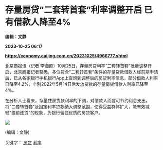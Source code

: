 # 存量房贷“二套转首套”利率调整开启 已有借款人降至4%
**编辑：文静**

**2023-10-25 06:17**

**https://economy.caijing.com.cn/20231025/4966777.shtml**

北京商报讯（记者 李海颜）10月25日，存量房贷利率"二套转首套"批量调整开启，北京商报记者获悉，多位符合"二套转首套"条件的存量贷款借款人经前期申请后，已从各家银行手机银行App上查询到调整后的房贷利率信息，部分借款人利率已降至4.2%，个别2022年5月14日后发放贷款的存量房贷借款人利率已降至4%。

在分析人士看来，存量住房贷款利率的下调，对借款人而言可节约利息支出，将"二套转首套"及固定利率贷款纳入调整范围，使得受益群体扩大，能有效减轻"提前还贷"的现象，为银行留住优质的房贷客户。

![](https://tx1.cdn.caijing.com.cn/2014-03-27/114048455.jpg)

(编辑：文静)

关键字： [房贷](https://app.caijing.com.cn/tags.php?tag=%E6%88%BF%E8%B4%B7 "房贷") [利率](https://app.caijing.com.cn/tags.php?tag=%E5%88%A9%E7%8E%87 "利率")